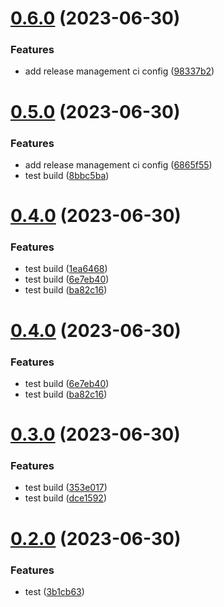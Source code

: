 # [0.6.0](https://github.com/afrianjunior/pocket-dev/compare/v0.5.0...v0.6.0) (2023-06-30)


### Features

* add release management ci config ([98337b2](https://github.com/afrianjunior/pocket-dev/commit/98337b25c3cbf8c02f98a75d19b400a4219103ad))

# [0.5.0](https://github.com/afrianjunior/pocket-dev/compare/v0.4.0...v0.5.0) (2023-06-30)


### Features

* add release management ci config ([6865f55](https://github.com/afrianjunior/pocket-dev/commit/6865f555f9a1470cabe3ebdf48e35f9b92d96c85))
* test build ([8bbc5ba](https://github.com/afrianjunior/pocket-dev/commit/8bbc5bafacadfa76a88af50ef32e3594feace04f))

# [0.4.0](https://github.com/afrianjunior/pocket-dev/compare/v0.3.0...v0.4.0) (2023-06-30)


### Features

* test build ([1ea6468](https://github.com/afrianjunior/pocket-dev/commit/1ea6468f37e5816c0950672b65d433d20068e326))
* test build ([6e7eb40](https://github.com/afrianjunior/pocket-dev/commit/6e7eb409d94d8f9867e68ff328b30261f0d25b1d))
* test build ([ba82c16](https://github.com/afrianjunior/pocket-dev/commit/ba82c16c7ba95d8c4c2bd9133dd31bd858f03195))

# [0.4.0](https://github.com/afrianjunior/pocket-dev/compare/v0.3.0...v0.4.0) (2023-06-30)


### Features

* test build ([6e7eb40](https://github.com/afrianjunior/pocket-dev/commit/6e7eb409d94d8f9867e68ff328b30261f0d25b1d))
* test build ([ba82c16](https://github.com/afrianjunior/pocket-dev/commit/ba82c16c7ba95d8c4c2bd9133dd31bd858f03195))

# [0.3.0](https://github.com/afrianjunior/pocket-dev/compare/v0.2.0...v0.3.0) (2023-06-30)


### Features

* test build ([353e017](https://github.com/afrianjunior/pocket-dev/commit/353e017ac8774b010198925bd8a5028db09db4ad))
* test build ([dce1592](https://github.com/afrianjunior/pocket-dev/commit/dce1592638371f38f6c1f72a827b3b096817bb6e))

# [0.2.0](https://github.com/afrianjunior/pocket-dev/compare/v0.1.0...v0.2.0) (2023-06-30)


### Features

* test ([3b1cb63](https://github.com/afrianjunior/pocket-dev/commit/3b1cb63dc70864c2d9a3ae3d4e6c39af42158881))
